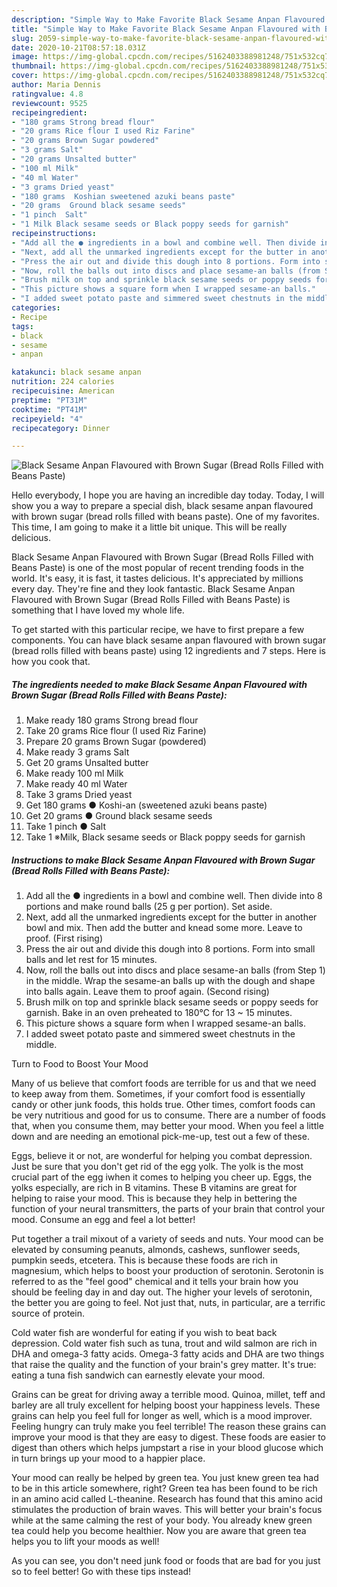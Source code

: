 ```yaml
---
description: "Simple Way to Make Favorite Black Sesame Anpan Flavoured with Brown Sugar (Bread Rolls Filled with Beans Paste)"
title: "Simple Way to Make Favorite Black Sesame Anpan Flavoured with Brown Sugar (Bread Rolls Filled with Beans Paste)"
slug: 2059-simple-way-to-make-favorite-black-sesame-anpan-flavoured-with-brown-sugar-bread-rolls-filled-with-beans-paste
date: 2020-10-21T08:57:18.031Z
image: https://img-global.cpcdn.com/recipes/5162403388981248/751x532cq70/black-sesame-anpan-flavoured-with-brown-sugar-bread-rolls-filled-with-beans-paste-recipe-main-photo.jpg
thumbnail: https://img-global.cpcdn.com/recipes/5162403388981248/751x532cq70/black-sesame-anpan-flavoured-with-brown-sugar-bread-rolls-filled-with-beans-paste-recipe-main-photo.jpg
cover: https://img-global.cpcdn.com/recipes/5162403388981248/751x532cq70/black-sesame-anpan-flavoured-with-brown-sugar-bread-rolls-filled-with-beans-paste-recipe-main-photo.jpg
author: Maria Dennis
ratingvalue: 4.8
reviewcount: 9525
recipeingredient:
- "180 grams Strong bread flour"
- "20 grams Rice flour I used Riz Farine"
- "20 grams Brown Sugar powdered"
- "3 grams Salt"
- "20 grams Unsalted butter"
- "100 ml Milk"
- "40 ml Water"
- "3 grams Dried yeast"
- "180 grams  Koshian sweetened azuki beans paste"
- "20 grams  Ground black sesame seeds"
- "1 pinch  Salt"
- "1 Milk Black sesame seeds or Black poppy seeds for garnish"
recipeinstructions:
- "Add all the ● ingredients in a bowl and combine well. Then divide into 8 portions and make round balls (25 g per portion). Set aside."
- "Next, add all the unmarked ingredients except for the butter in another bowl and mix. Then add the butter and knead some more. Leave to proof. (First rising)"
- "Press the air out and divide this dough into 8 portions. Form into small balls and let rest for 15 minutes."
- "Now, roll the balls out into discs and place sesame-an balls (from Step 1) in the middle. Wrap the sesame-an balls up with the dough and shape into balls again. Leave them to proof again. (Second rising)"
- "Brush milk on top and sprinkle black sesame seeds or poppy seeds for garnish. Bake in an oven preheated to 180°C for 13 ~ 15 minutes."
- "This picture shows a square form when I wrapped sesame-an balls."
- "I added sweet potato paste and simmered sweet chestnuts in the middle."
categories:
- Recipe
tags:
- black
- sesame
- anpan

katakunci: black sesame anpan 
nutrition: 224 calories
recipecuisine: American
preptime: "PT31M"
cooktime: "PT41M"
recipeyield: "4"
recipecategory: Dinner

---
```



![Black Sesame Anpan Flavoured with Brown Sugar (Bread Rolls Filled with Beans Paste)](https://img-global.cpcdn.com/recipes/5162403388981248/751x532cq70/black-sesame-anpan-flavoured-with-brown-sugar-bread-rolls-filled-with-beans-paste-recipe-main-photo.jpg)

Hello everybody, I hope you are having an incredible day today. Today, I will show you a way to prepare a special dish, black sesame anpan flavoured with brown sugar (bread rolls filled with beans paste). One of my favorites. This time, I am going to make it a little bit unique. This will be really delicious.

Black Sesame Anpan Flavoured with Brown Sugar (Bread Rolls Filled with Beans Paste) is one of the most popular of recent trending foods in the world. It's easy, it is fast, it tastes delicious. It's appreciated by millions every day. They're fine and they look fantastic. Black Sesame Anpan Flavoured with Brown Sugar (Bread Rolls Filled with Beans Paste) is something that I have loved my whole life.




To get started with this particular recipe, we have to first prepare a few components. You can have black sesame anpan flavoured with brown sugar (bread rolls filled with beans paste) using 12 ingredients and 7 steps. Here is how you cook that.

<!--inarticleads1-->

##### The ingredients needed to make Black Sesame Anpan Flavoured with Brown Sugar (Bread Rolls Filled with Beans Paste):

1. Make ready 180 grams Strong bread flour
1. Take 20 grams Rice flour (I used Riz Farine)
1. Prepare 20 grams Brown Sugar (powdered)
1. Make ready 3 grams Salt
1. Get 20 grams Unsalted butter
1. Make ready 100 ml Milk
1. Make ready 40 ml Water
1. Take 3 grams Dried yeast
1. Get 180 grams ● Koshi-an (sweetened azuki beans paste)
1. Get 20 grams ● Ground black sesame seeds
1. Take 1 pinch ● Salt
1. Take 1 ※Milk, Black sesame seeds or Black poppy seeds for garnish




<!--inarticleads2-->

##### Instructions to make Black Sesame Anpan Flavoured with Brown Sugar (Bread Rolls Filled with Beans Paste):

1. Add all the ● ingredients in a bowl and combine well. Then divide into 8 portions and make round balls (25 g per portion). Set aside.
1. Next, add all the unmarked ingredients except for the butter in another bowl and mix. Then add the butter and knead some more. Leave to proof. (First rising)
1. Press the air out and divide this dough into 8 portions. Form into small balls and let rest for 15 minutes.
1. Now, roll the balls out into discs and place sesame-an balls (from Step 1) in the middle. Wrap the sesame-an balls up with the dough and shape into balls again. Leave them to proof again. (Second rising)
1. Brush milk on top and sprinkle black sesame seeds or poppy seeds for garnish. Bake in an oven preheated to 180°C for 13 ~ 15 minutes.
1. This picture shows a square form when I wrapped sesame-an balls.
1. I added sweet potato paste and simmered sweet chestnuts in the middle.




Turn to Food to Boost Your Mood


Many of us believe that comfort foods are terrible for us and that we need to keep away from them. Sometimes, if your comfort food is essentially candy or other junk foods, this holds true. Other times, comfort foods can be very nutritious and good for us to consume. There are a number of foods that, when you consume them, may better your mood. When you feel a little down and are needing an emotional pick-me-up, test out a few of these.

Eggs, believe it or not, are wonderful for helping you combat depression. Just be sure that you don't get rid of the egg yolk. The yolk is the most crucial part of the egg iwhen it comes to helping you cheer up. Eggs, the yolks especially, are rich in B vitamins. These B vitamins are great for helping to raise your mood. This is because they help in bettering the function of your neural transmitters, the parts of your brain that control your mood. Consume an egg and feel a lot better!

Put together a trail mixout of a variety of seeds and nuts. Your mood can be elevated by consuming peanuts, almonds, cashews, sunflower seeds, pumpkin seeds, etcetera. This is because these foods are rich in magnesium, which helps to boost your production of serotonin. Serotonin is referred to as the "feel good" chemical and it tells your brain how you should be feeling day in and day out. The higher your levels of serotonin, the better you are going to feel. Not just that, nuts, in particular, are a terrific source of protein.

Cold water fish are wonderful for eating if you wish to beat back depression. Cold water fish such as tuna, trout and wild salmon are rich in DHA and omega-3 fatty acids. Omega-3 fatty acids and DHA are two things that raise the quality and the function of your brain's grey matter. It's true: eating a tuna fish sandwich can earnestly elevate your mood. 

Grains can be great for driving away a terrible mood. Quinoa, millet, teff and barley are all truly excellent for helping boost your happiness levels. These grains can help you feel full for longer as well, which is a mood improver. Feeling hungry can truly make you feel terrible! The reason these grains can improve your mood is that they are easy to digest. These foods are easier to digest than others which helps jumpstart a rise in your blood glucose which in turn brings up your mood to a happier place.

Your mood can really be helped by green tea. You just knew green tea had to be in this article somewhere, right? Green tea has been found to be rich in an amino acid called L-theanine. Research has found that this amino acid stimulates the production of brain waves. This will better your brain's focus while at the same calming the rest of your body. You already knew green tea could help you become healthier. Now you are aware that green tea helps you to lift your moods as well!

As you can see, you don't need junk food or foods that are bad for you just so to feel better! Go  with  these tips  instead!

